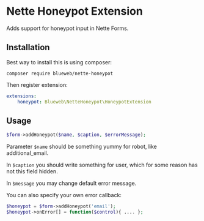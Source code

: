 # Nette Honeypot Extension

Adds support for honeypot input in Nette Forms.

## Installation

Best way to install this is using composer:

```shell
composer require blueweb/nette-honeypot
```
	
Then register extension:
	
```yaml
extensions:
    honeypot: Blueweb\NetteHoneypot\HoneypotExtension
```
        
## Usage

```php
$form->addHoneypot($name, $caption, $errorMessage);
```

Parameter `$name` should be something yummy for robot, like additional_email.

In `$caption` you should write something for user, which for some reason has not this field hidden.

In `$message` you may change default error message.
	 
You can also specify your own error callback:

```php
$honeypot = $form->addHoneypot('email');
$honeypot->onError[] = function($control){ .... };
```
